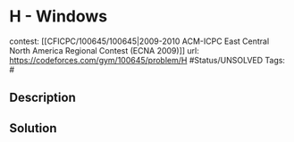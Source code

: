 # H - Windows

contest: [[CFICPC/100645/100645|2009-2010 ACM-ICPC East Central North America Regional Contest (ECNA 2009)]]
url: https://codeforces.com/gym/100645/problem/H
#Status/UNSOLVED
Tags: #

## Description

## Solution

